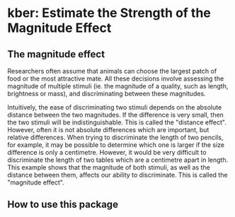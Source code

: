 # kber: Estimate the Strength of the Magnitude Effect

## The magnitude effect
Researchers often assume that animals can choose the largest patch of food or the most attractive mate.
All these decisions involve assessing the magnitude of multiple stimuli (ie. the magnitude of a quality, such as length, brightness or mass), and discriminating between these magnitudes.

Intuitively, the ease of discriminating two stimuli depends on the absolute distance between the two magnitudes.
If the difference is very small, then the two stimuli will be indistinguishable. This is called the "distance effect".
However, often it is not absolute differences which are important, but relative differences.
When trying to discriminate the length of two pencils, for example, it may be possible to determine which one is larger if the size difference is only a centimetre.
However, it would be very difficult to discriminate the length of two tables which are a centimetre apart in length.
This example shows that the magnitude of both stimuli, as well as the distance between them, affects our ability to discriminate.
This is called the "magnitude effect".

## How to use this package

